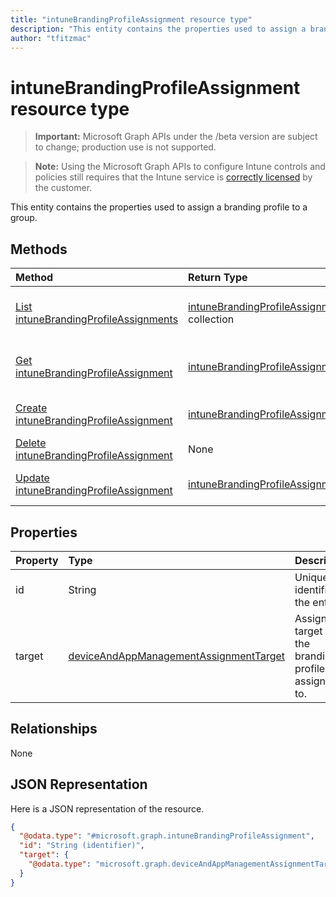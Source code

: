 ```yaml
---
title: "intuneBrandingProfileAssignment resource type"
description: "This entity contains the properties used to assign a branding profile to a group."
author: "tfitzmac"
---
```


# intuneBrandingProfileAssignment resource type

> **Important:** Microsoft Graph APIs under the /beta version are subject to change; production use is not supported.

> **Note:** Using the Microsoft Graph APIs to configure Intune controls and policies still requires that the Intune service is [correctly licensed](https://go.microsoft.com/fwlink/?linkid=839381) by the customer.

This entity contains the properties used to assign a branding profile to a group.

## Methods
|Method|Return Type|Description|
|:---|:---|:---|
|[List intuneBrandingProfileAssignments](../api/intune-wip-intunebrandingprofileassignment-list.md)|[intuneBrandingProfileAssignment](../resources/intune-wip-intunebrandingprofileassignment.md) collection|List properties and relationships of the [intuneBrandingProfileAssignment](../resources/intune-wip-intunebrandingprofileassignment.md) objects.|
|[Get intuneBrandingProfileAssignment](../api/intune-wip-intunebrandingprofileassignment-get.md)|[intuneBrandingProfileAssignment](../resources/intune-wip-intunebrandingprofileassignment.md)|Read properties and relationships of the [intuneBrandingProfileAssignment](../resources/intune-wip-intunebrandingprofileassignment.md) object.|
|[Create intuneBrandingProfileAssignment](../api/intune-wip-intunebrandingprofileassignment-create.md)|[intuneBrandingProfileAssignment](../resources/intune-wip-intunebrandingprofileassignment.md)|Create a new [intuneBrandingProfileAssignment](../resources/intune-wip-intunebrandingprofileassignment.md) object.|
|[Delete intuneBrandingProfileAssignment](../api/intune-wip-intunebrandingprofileassignment-delete.md)|None|Deletes a [intuneBrandingProfileAssignment](../resources/intune-wip-intunebrandingprofileassignment.md).|
|[Update intuneBrandingProfileAssignment](../api/intune-wip-intunebrandingprofileassignment-update.md)|[intuneBrandingProfileAssignment](../resources/intune-wip-intunebrandingprofileassignment.md)|Update the properties of a [intuneBrandingProfileAssignment](../resources/intune-wip-intunebrandingprofileassignment.md) object.|

## Properties
|Property|Type|Description|
|:---|:---|:---|
|id|String|Unique identifier of the entity.|
|target|[deviceAndAppManagementAssignmentTarget](../resources/intune-shared-deviceandappmanagementassignmenttarget.md)|Assignment target that the branding profile is assigned to.|

## Relationships
None

## JSON Representation
Here is a JSON representation of the resource.
<!-- {
  "blockType": "resource",
  "keyProperty": "id",
  "@odata.type": "microsoft.graph.intuneBrandingProfileAssignment"
}
-->
``` json
{
  "@odata.type": "#microsoft.graph.intuneBrandingProfileAssignment",
  "id": "String (identifier)",
  "target": {
    "@odata.type": "microsoft.graph.deviceAndAppManagementAssignmentTarget"
  }
}
```



